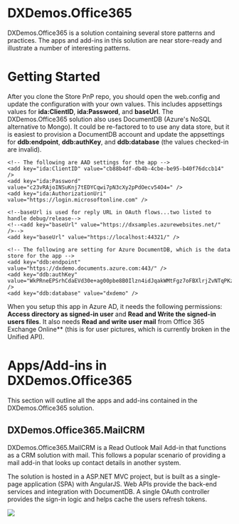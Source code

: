 # DXDemos.Office365 #
DXDemos.Office365 is a solution containing several store patterns and practices. The apps and add-ins in this solution are near store-ready and illustrate a number of interesting patterns.

# Getting Started #
After you clone the Store PnP repo, you should open the web.config and update the configuration with your own values. This includes appsettings values for **ida:ClientID**, **ida:Password**, and **baseUrl**. The DXDemos.Office365 solution also uses DocumentDB (Azure's NoSQL alternative to Mongo). It could be re-factored to to use any data store, but it is easiest to provision a DocumentDB account and update the appsettings for **ddb:endpoint**, **ddb:authKey**, and **ddb:database** (the values checked-in are invalid).

    <!-- The following are AAD settings for the app -->
    <add key="ida:ClientID" value="cb88b4df-db4b-4cbe-be95-b40f76dccb14" />
    <add key="ida:Password" value="c23vRAjoINSuKnj7tEDYCqwi7pN3cXy2pPdOecv54O4=" />
    <add key="ida:AuthorizationUri" value="https://login.microsoftonline.com" />

    <!--baseUrl is used for reply URL in OAuth flows...two listed to handle debug/release-->
    <!--<add key="baseUrl" value="https://dxsamples.azurewebsites.net/" />-->
    <add key="baseUrl" value="https://localhost:44321/" />
    
    <!-- The following are setting for Azure DocumentDB, which is the data store for the app -->
    <add key="ddb:endpoint" value="https://dxdemo.documents.azure.com:443/" />
    <add key="ddb:authKey" value="WkPRneEPSrhCdaEVd30e+ag00pbe8B0Ilzn4idJqakWMtFgz7oFBXlrjZvNTqPKzHG25ZHAwZxJrtydo1gBiAw==" />
    <add key="ddb:database" value="dxdemo" />

When you setup this app in Azure AD, it needs the following permissions: **Access directory as signed-in user** and **Read and Write the signed-in users files**. It also needs **Read and write user mail** from Office 365 Exchange Online** (this is for user pictures, which is currently broken in the Unified API).

# Apps/Add-ins in DXDemos.Office365 #
This section will outline all the apps and add-ins contained in the DXDemos.Office365 solution.
## DXDemos.Office365.MailCRM ##
DXDemos.Office365.MailCRM is a Read Outlook Mail Add-in that functions as a CRM solution with mail. This follows a popular scenario of providing a mail add-in that looks up contact details in another system.

The solution is hosted in a ASP.NET MVC project, but is built as a single-page application (SPA) with AngularJS. Web APIs provide the back-end services and integration with DocumentDB. A single OAuth controller provides the sign-in logic and helps cache the users refresh tokens.


<img src="https://telemetry.sharepointpnp.com/pnp-officeaddins/samples/Outlook.MailCRM" />